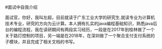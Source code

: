 #面试中自我介绍

面试官，你好，我叫左超，目前就读于广东工业大学的研究生.就读专业为计算机技术专业，研究的方向为云计算。本人拥有扎实的java编程基础知识，熟悉java后台的编程流程，我在读研期间有两段实习经历，一段是在2017年到桂林做了一个关于路灯控制的项目，另一端是在2018年，在深圳做了一个聚合支付支付系统的子模块，并且完成了相关文档的书写。